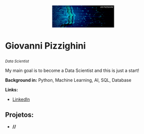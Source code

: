 <p align="center">
  <img src="https://github.com/giopizzighini/data_science_projects/blob/main/banner-data-science.jpg" alt="1000" width="200"/ >
</p>

# Giovanni Pizzighini
<sub>*Data Scientist*

My main goal is to become a Data Scientist and this is just a start!

**Background in:** Python, Machine Learning, AI, SQL, Database

**Links:**
* [LinkedIn](https://www.linkedin.com/in/giopizzighinianalyst)

## Projetos:

* **//**
